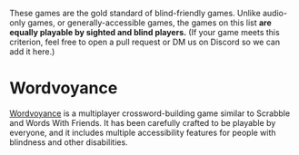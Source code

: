 These games are the gold standard of blind-friendly games. Unlike audio-only games, or generally-accessible games, the games on this list **are equally playable by sighted and blind players.** (If your game meets this criterion, feel free to open a pull request or DM us on Discord so we can add it here.)

# Wordvoyance

[Wordvoyance](https://www.themisgames.com/wordvoyance/) is a multiplayer crossword-building game similar to Scrabble and Words With Friends. It has been carefully crafted to be playable by everyone, and it includes multiple accessibility features for people with blindness and other disabilities.